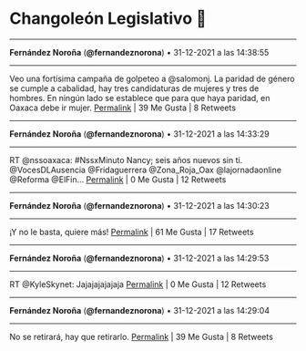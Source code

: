 # Changoleón Legislativo 🙈
*****
**Fernández Noroña** (**@fernandeznorona**) • 31-12-2021 a las 14:38:55
*****
Veo una fortísima campaña de golpeteo a @salomonj. La paridad de género se cumple a cabalidad, hay tres candidaturas de mujeres y tres de hombres. En ningún lado se establece que para que haya paridad, en Oaxaca debe ir mujer.
[Permalink](https://twitter.com/fernandeznorona/status/1477046639940493313) | 39 Me Gusta | 8 Retweets
*****
**Fernández Noroña** (**@fernandeznorona**) • 31-12-2021 a las 14:33:29
*****
RT @nssoaxaca: #NssxMinuto
Nancy; seis años nuevos sin ti. 
@VocesDLAusencia
@Fridaguerrera
@Zona_Roja_Oax
@lajornadaonline
@Reforma
@ElFin…
[Permalink](https://twitter.com/fernandeznorona/status/1477045270957465601) | 0 Me Gusta | 12 Retweets
*****
**Fernández Noroña** (**@fernandeznorona**) • 31-12-2021 a las 14:30:23
*****
¡Y no le basta, quiere más!
[Permalink](https://twitter.com/fernandeznorona/status/1477044491311800324) | 61 Me Gusta | 17 Retweets
*****
**Fernández Noroña** (**@fernandeznorona**) • 31-12-2021 a las 14:29:53
*****
RT @KyleSkynet: Jajajajajajaja
[Permalink](https://twitter.com/fernandeznorona/status/1477044366111817728) | 0 Me Gusta | 12 Retweets
*****
**Fernández Noroña** (**@fernandeznorona**) • 31-12-2021 a las 14:29:04
*****
No se retirará, hay que retirarlo.
[Permalink](https://twitter.com/fernandeznorona/status/1477044160150614016) | 39 Me Gusta | 8 Retweets